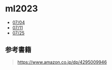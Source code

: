 # ml2023

+ [07/04](001.md)
+ [07/11](002.md)
+ [07/25](003.md)


## 参考書籍

> https://www.amazon.co.jp/dp/4295009946

